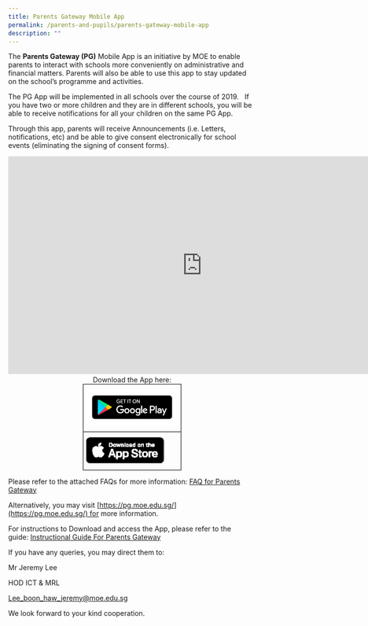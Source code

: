 ```yaml
---
title: Parents Gateway Mobile App
permalink: /parents-and-pupils/parents-gateway-mobile-app
description: ""
---
```

The **Parents Gateway (PG)** Mobile App is an initiative by MOE to enable parents to interact with schools more conveniently on administrative and financial matters. Parents will also be able to use this app to stay updated on the school’s programme and activities.

The PG App will be implemented in all schools over the course of 2019.   If you have two or more children and they are in different schools, you will be able to receive notifications for all your children on the same PG App.

Through this app, parents will receive Announcements (i.e. Letters, notifications, etc) and be able to give consent electronically for school events (eliminating the signing of consent forms).

<iframe width="787" height="443" src="https://www.youtube.com/embed/EKpiTM5axNA" title="Parents Gateway Mobile Application" frameborder="0" allow="accelerometer; autoplay; clipboard-write; encrypted-media; gyroscope; picture-in-picture" allowfullscreen></iframe>

<center>Download the App here:</center>

<style type="text/css">
.tg  {border-collapse:collapse;border-spacing:0;margin:0px auto;}
.tg td{border-color:black;border-style:solid;border-width:1px;font-family:Arial, sans-serif;font-size:14px;
  overflow:hidden;padding:10px 5px;word-break:normal;}
.tg th{border-color:black;border-style:solid;border-width:1px;font-family:Arial, sans-serif;font-size:14px;
  font-weight:normal;overflow:hidden;padding:10px 5px;word-break:normal;}
.tg .tg-0lax{text-align:left;vertical-align:top}
</style>
<table class="tg" style="undefined;table-layout: fixed; width: 200px">
<colgroup>
<col style="width: 200px">
</colgroup>
<tbody>
  <tr>
    <td class="tg-0lax"><a href = "https://play.google.com/store/apps/details?id=com.moe.pgp&hl=en_SG" target = "_self"> 
          <img src="/images/google-play-badge-300x116-1.png"></a></td>
  </tr>
  <tr>
    <td class="tg-0lax"><a href = "https://itunes.apple.com/sg/app/parents-gateway/id1267198708?mt=8" target = "_self"> 
          <img src="/images/Download_on_the_App_Store_Badge_US-UK_blk_092917.png" 
     style="width:85%">
</a></td>
  </tr>
</tbody>
</table>


Please refer to the attached FAQs for more information: [FAQ for Parents Gateway](/files/FAQ-for-Parent-Gateway.pdf)

Alternatively, you may visit [https://pg.moe.edu.sg/](https://pg.moe.edu.sg/) for more information.

For instructions to Download and access the App, please refer to the guide: [Instructional Guide For Parents Gateway](/files/Instructional-Guide-for-Parents-Gateway.pdf)

If you have any queries, you may direct them to:

Mr Jeremy Lee

HOD ICT & MRL

[Lee\_boon\_haw\_jeremy@moe.edu.sg](mailto:Lee_boon_haw_jeremy@moe.edu.sg)

We look forward to your kind cooperation.
